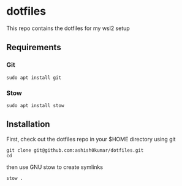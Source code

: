 # dotfiles

This repo contains the dotfiles for my wsl2 setup

## Requirements

### Git

```
sudo apt install git
```

### Stow

```
sudo apt install stow
```

## Installation

First, check out the dotfiles repo in your $HOME directory using git

```
git clone git@github.com:ashish0kumar/dotfiles.git
cd
```

then use GNU stow to create symlinks

```
stow .
```
